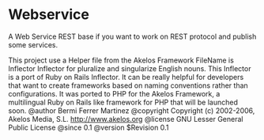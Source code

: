 # Webservice
A Web Service REST base if you want to work on REST protocol and publish some services.

This project use a Helper file from the Akelos Framework
FileName is Inflector
Inflector for pluralize and singularize English nouns.
This Inflector is a port of Ruby on Rails Inflector. It can be really helpful for developers that want to create 
frameworks based on naming conventions rather than configurations.
It was ported to PHP for the Akelos Framework, a multilingual Ruby on Rails like framework for PHP that will be launched
soon.
@author Bermi Ferrer Martinez
@copyright Copyright (c) 2002-2006, Akelos Media, S.L. http://www.akelos.org
@license GNU Lesser General Public License
@since 0.1
@version $Revision 0.1
 

